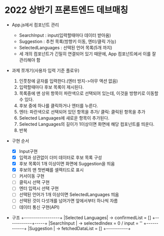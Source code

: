 # 2022 상반기 프론트엔드 데브매칭

- App.js에서 컴포넌트 관리

  - SearchInput : input(입력할때마다 데이터 받아옴)
  - Suggestion : 추천 목록(방향키 이동, 엔터/클릭 가능)
  - SelectedLanguages : 선택된 언어 목록(5개 까지)
  - 세 개의 컴포넌트가 긴밀히 연결되어 있기 때문에, App 컴포넌트에서 이를 잘 관리해야 함

- 과제 쪼개기(사용자 입력 기준 플로우)

  1.  인풋창에 글자를 입력한다.(엔터 방지->아무 액션 없음)
  2.  입력할때마다 후보 목록이 제시된다.
  3.  목록중에 맨 상위 항목이 파란색으로 선택되어 있는데, 이것을 방향키로 이동할 수 있다.
  4.  후보 중에 하나를 클릭하거나 엔터를 누른다.
  5.  엔터: 파란색으로 선택되어 있던 항목을 추가/ 클릭: 클릭된 항목을 추가
  6.  Selected Languages에 새로운 항목이 추가된다.
  7.  Selected Languages의 길이가 1이상이면 화면에 해당 컴포넌트를 띄운다.
  8.  반복

- 구현 순서

  - [x] Input구현
  - [x] 입력과 상관없이 더미 데이터로 후보 목록 구성
  - [x] 후보 목록이 1개 이상이면 화면에 Suggestion을 띄움
  - [x] 후보의 맨 첫번째를 셀렉티드로 표시
  - [ ] 커서이동 구현
  - [ ] 클릭시 선택 구현
  - [ ] 엔터 입력시 선택 구현
  - [ ] 선택된 언어가 1개 이상이면 SelectedLanguages 띄움
  - [ ] 선택된 것이 다섯개를 넘어가면 앞에서부터 하나씩 자름
  - [ ] 데이터 통신 구현(API)

- 구조
  +------------------+
  |Selected Languages| -> confirmedList = []
  +------------+-----+
  |SearchInput | -> selectedIndex = 0 / input = ''
  +------------+
  |Suggestion | -> fetchedDataList = []
  +-----------+
